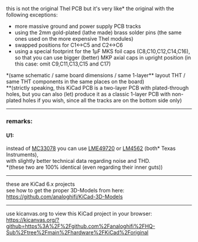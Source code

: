 this is not the original Thel PCB but it's very like\* the original with the following exceptions:  
* more massive ground and power supply PCB tracks  
* using the 2mm gold-plated (lathe made) brass solder pins (the same ones used on the more expensive Thel modules)
* swapped positions for C1<->C5 and C2<->C6
* using a special footprint for the 1µF MKS foil caps (C8,C10,C12,C14,C16), so that you can use bigger (better) MKP axial caps in upright position (in this case: omit C9,C11,C13,C15 and C17)
  
\*(same schematic / same board dimensions / same 1-layer\** layout THT / same THT components in the same places on the board)  
\**(strictly speaking, this KiCad PCB is a two-layer PCB with plated-through holes, but you can also (let) produce it as a classic 1-layer PCB with non-plated holes if you wish, since all the tracks are on the bottom side only)  
    
----  
  
### remarks:  
#### U1:  
instead of [MC33078](https://github.com/analoghifi/HQ-Sub/blob/main/docs/components%20datasheet/MC33078_Motorola.pdf) you can use [LME49720](https://github.com/analoghifi/HQ-Sub/blob/main/docs/components%20datasheet/LME49720.pdf) or [LM4562](https://github.com/analoghifi/HQ-Sub/blob/main/docs/components%20datasheet/LM4562.pdf) (both\* Texas Instruments),  
with slightly better technical data regarding noise and THD.  
\*(these two are 100% identical (even regarding their inner guts))  

  
----  
  
these are KiCad 6.x projects  
see how to get the proper 3D-Models from here: https://github.com/analoghifi/KiCad-3D-Models


  
----  
  
use kicanvas.org to view this KiCad project in your browser:  
https://kicanvas.org/?github=https%3A%2F%2Fgithub.com%2Fanaloghifi%2FHQ-Sub%2Ftree%2Fmain%2Fhardware%2FKiCad%2Foriginal  
